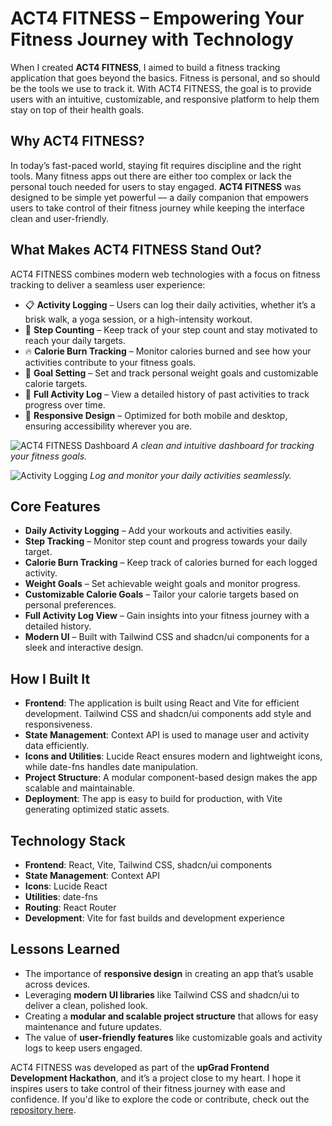 # ACT4 FITNESS – Empowering Your Fitness Journey with Technology

When I created **ACT4 FITNESS**, I aimed to build a fitness tracking application that goes beyond the basics. Fitness is personal, and so should be the tools we use to track it. With ACT4 FITNESS, the goal is to provide users with an intuitive, customizable, and responsive platform to help them stay on top of their health goals.

## Why ACT4 FITNESS?

In today’s fast-paced world, staying fit requires discipline and the right tools. Many fitness apps out there are either too complex or lack the personal touch needed for users to stay engaged. **ACT4 FITNESS** was designed to be simple yet powerful — a daily companion that empowers users to take control of their fitness journey while keeping the interface clean and user-friendly.

## What Makes ACT4 FITNESS Stand Out?

ACT4 FITNESS combines modern web technologies with a focus on fitness tracking to deliver a seamless user experience:

* 📋 **Activity Logging** – Users can log their daily activities, whether it’s a brisk walk, a yoga session, or a high-intensity workout.
* 🔢 **Step Counting** – Keep track of your step count and stay motivated to reach your daily targets.
* 🔥 **Calorie Burn Tracking** – Monitor calories burned and see how your activities contribute to your fitness goals.
* 🎯 **Goal Setting** – Set and track personal weight goals and customizable calorie targets.
* 📅 **Full Activity Log** – View a detailed history of past activities to track progress over time.
* 📱 **Responsive Design** – Optimized for both mobile and desktop, ensuring accessibility wherever you are.

![ACT4 FITNESS Dashboard](./act4-dashboard.png)
*A clean and intuitive dashboard for tracking your fitness goals.*

![Activity Logging](./act4-activity-log.png)
*Log and monitor your daily activities seamlessly.*

## Core Features

* **Daily Activity Logging** – Add your workouts and activities easily.
* **Step Tracking** – Monitor step count and progress towards your daily target.
* **Calorie Burn Tracking** – Keep track of calories burned for each logged activity.
* **Weight Goals** – Set achievable weight goals and monitor progress.
* **Customizable Calorie Goals** – Tailor your calorie targets based on personal preferences.
* **Full Activity Log View** – Gain insights into your fitness journey with a detailed history.
* **Modern UI** – Built with Tailwind CSS and shadcn/ui components for a sleek and interactive design.

## How I Built It

* **Frontend**: The application is built using React and Vite for efficient development. Tailwind CSS and shadcn/ui components add style and responsiveness.
* **State Management**: Context API is used to manage user and activity data efficiently.
* **Icons and Utilities**: Lucide React ensures modern and lightweight icons, while date-fns handles date manipulation.
* **Project Structure**: A modular component-based design makes the app scalable and maintainable.
* **Deployment**: The app is easy to build for production, with Vite generating optimized static assets.

## Technology Stack

* **Frontend**: React, Vite, Tailwind CSS, shadcn/ui components
* **State Management**: Context API
* **Icons**: Lucide React
* **Utilities**: date-fns
* **Routing**: React Router
* **Development**: Vite for fast builds and development experience

## Lessons Learned

* The importance of **responsive design** in creating an app that’s usable across devices.
* Leveraging **modern UI libraries** like Tailwind CSS and shadcn/ui to deliver a clean, polished look.
* Creating a **modular and scalable project structure** that allows for easy maintenance and future updates.
* The value of **user-friendly features** like customizable goals and activity logs to keep users engaged.

ACT4 FITNESS was developed as part of the **upGrad Frontend Development Hackathon**, and it’s a project close to my heart. I hope it inspires users to take control of their fitness journey with ease and confidence. If you'd like to explore the code or contribute, check out the [repository here](https://github.com/tanay-787/actfour-fitness).